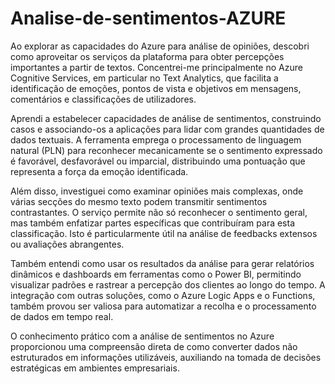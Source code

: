 # Analise-de-sentimentos-AZURE

Ao explorar as capacidades do Azure para análise de opiniões, descobri como aproveitar os serviços da plataforma para obter percepções importantes a partir de textos. Concentrei-me principalmente no Azure Cognitive Services, em particular no Text Analytics, que facilita a identificação de emoções, pontos de vista e objetivos em mensagens, comentários e classificações de utilizadores.

Aprendi a estabelecer capacidades de análise de sentimentos, construindo casos e associando-os a aplicações para lidar com grandes quantidades de dados textuais. A ferramenta emprega o processamento de linguagem natural (PLN) para reconhecer mecanicamente se o sentimento expressado é favorável, desfavorável ou imparcial, distribuindo uma pontuação que representa a força da emoção identificada.

Além disso, investiguei como examinar opiniões mais complexas, onde várias secções do mesmo texto podem transmitir sentimentos contrastantes. O serviço permite não só reconhecer o sentimento geral, mas também enfatizar partes específicas que contribuíram para esta classificação. Isto é particularmente útil na análise de feedbacks extensos ou avaliações abrangentes.

Também entendi como usar os resultados da análise para gerar relatórios dinâmicos e dashboards em ferramentas como o Power BI, permitindo visualizar padrões e rastrear a percepção dos clientes ao longo do tempo. A integração com outras soluções, como o Azure Logic Apps e o Functions, também provou ser valiosa para automatizar a recolha e o processamento de dados em tempo real.

O conhecimento prático com a análise de sentimentos no Azure proporcionou uma compreensão direta de como converter dados não estruturados em informações utilizáveis, auxiliando na tomada de decisões estratégicas em ambientes empresariais.
